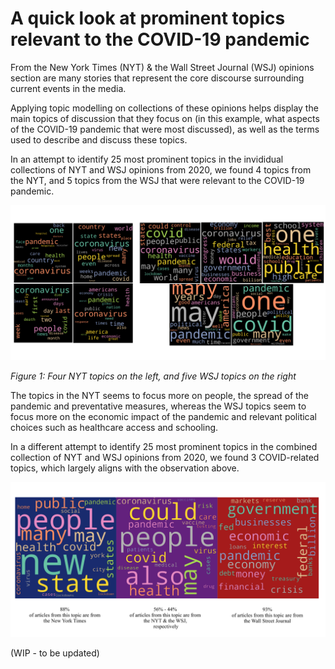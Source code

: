 # A quick look at prominent topics relevant to the COVID-19 pandemic

From the New York Times (NYT) & the Wall Street Journal (WSJ) opinions section are many stories that represent the core discourse surrounding current events in the media. 

Applying topic modelling on collections of these opinions helps display the main topics of discussion that they focus on (in this example, what aspects of the COVID-19 pandemic that were most discussed), as well as the terms used to describe and discuss these topics.

In an attempt to identify 25 most prominent topics in the invididual collections of NYT and WSJ opinions from 2020, we found 4 topics from the NYT, and 5 topics from the WSJ that were relevant to the COVID-19 pandemic.

![Word clouds of Covid-related topics from news sources analyzed independently](/wordclouds/comparisons/health-covid-25-nyt-wsj.png)

*Figure 1: Four NYT topics on the left, and five WSJ topics on the right*

The topics in the NYT seems to focus more on people, the spread of the pandemic and preventative measures, whereas the WSJ topics seem to focus more on the economic impact of the pandemic and relevant political choices such as healthcare access and schooling.

In a different attempt to identify 25 most prominent topics in the combined collection of NYT and WSJ opinions from 2020, we found 3 COVID-related topics, which largely aligns with the observation above.

![Word clouds of Covid-related topics from two news sources analyzed together](/wordclouds/comparisons/health-covid-25-all.png)

(WIP - to be updated)